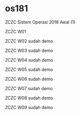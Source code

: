 # os181
ZCZC Sistem Operasi 2018 Awal (1)

ZCZC W01

ZCZC W02 sudah demo

ZCZC W03 sudah demo

ZCZC W04 sudah demo

ZCZC W05 sudah demo

ZCZC W06 sudah demo

ZCZC W07 sudah demo

ZCZC W08 sudah demo

ZCZC W09 sudah demo

